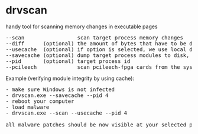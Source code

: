# drvscan
handy tool for scanning memory changes in executable pages
<pre>
--scan                 scan target process memory changes  
--diff      (optional) the amount of bytes that have to be different before logging the patch  
--usecache  (optional) if option is selected, we use local dumps instead of original disk files  
--savecache (optional) dump target process modules to disk, these can be used later with --usecache  
--pid       (optional) target process id  
--pcileech             scan pcileech-fpga cards from the system (works 4.11 and earlier)
</pre>

Example (verifying module integrity by using cache):
<pre>
- make sure Windows is not infected
- drvscan.exe --savecache --pid 4
- reboot your computer
- load malware
- drvscan.exe --scan --usecache --pid 4

all malware patches should be now visible at your selected process
</pre>
